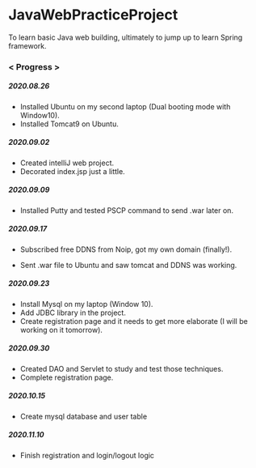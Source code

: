 # JavaWebPracticeProject
To learn basic Java web building, ultimately to jump up to learn Spring framework.



### < Progress >

##### 2020.08.26

- Installed Ubuntu on my second laptop (Dual booting mode with Window10).
- Installed Tomcat9 on Ubuntu.

##### 2020.09.02

- Created intelliJ web project.
- Decorated index.jsp just a little.

##### 2020.09.09

- Installed Putty and tested PSCP command to send .war later on.

##### 2020.09.17

- Subscribed free DDNS from Noip, got my own domain (finally!).

- Sent .war file to Ubuntu and saw tomcat and DDNS was working.

##### 2020.09.23

- Install Mysql on my laptop (Window 10).
- Add JDBC library in the project.
- Create registration page and it needs to get more elaborate (I will be working on it tomorrow).

##### 2020.09.30

- Created DAO and Servlet to study and test those techniques.
- Complete registration page.

##### 2020.10.15

- Create mysql database and user table

##### 2020.11.10

- Finish registration and login/logout logic